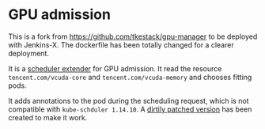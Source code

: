 # GPU admission

This is a fork from https://github.com/tkestack/gpu-manager to be deployed with Jenkins-X. The dockerfile has been totally changed for a clearer deployment.

It is a [scheduler extender](https://github.com/kubernetes/community/blob/master/contributors/design-proposals/scheduling/scheduler_extender.md) for GPU admission. It read the resource `tencent.com/vcuda-core` and `tencent.com/vcuda-memory` and chooses fitting pods.

It adds annotations to the pod during the scheduling request, which is not compatible with `kube-schduler 1.14.10`. A [dirtily patched version](https://github.com/olli-ai/kubernetes/tree/pod-patch) has been created to make it work.
